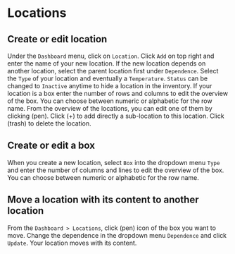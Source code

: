 # Locations

## Create or edit location

Under the `Dashboard` menu, click on `Location`. Click `Add` on top right and enter the name of your new location. If the new location depends on another location, select the parent location first under `Dependence`. Select the `Type` of your location and eventually a `Temperature`.
`Status` can be changed to `Inactive` anytime to hide a location in the inventory.
If your location is a box enter the number of rows and columns to edit the overview of the box. You can choose between numeric or alphabetic for the row name.
From the overview of the locations, you can edit one of them by clicking (pen).
Click (+) to add directly a sub-location to this location.
Click (trash) to delete the location.

## Create or edit a box

When you create a new location, select `Box` into the dropdown menu `Type` and enter the number of columns and lines to edit the overview of the box. You can choose between numeric or alphabetic for the row name.

## Move a location with its content to another location

From the `Dashboard > Locations`, click (pen) icon of the box you want to move. Change the dependence in the dropdown menu `Dependence` and click `Update`.
Your location moves with its content.
